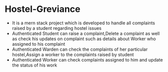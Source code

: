 # Hostel-Greviance

- It is a mern stack project which is developed to handle all complaints raised by a student regarding hostel issues
- Authenticated Student can raise a complaint,Delete a complaint as well as check his updates on complaint such as details about Worker who assigned to his complaint
- Authenticated  Warden can check the complaints of her particular hostel,Assign a worker to the complaints raised by student
- Authenticated Worker can check complaints assigned to him and update the status of his work
